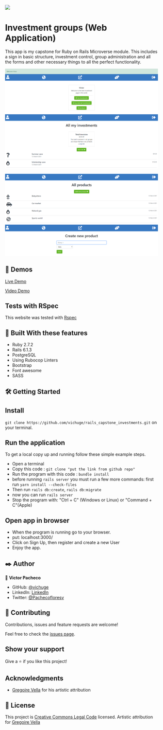 ![](https://img.shields.io/badge/Microverse-blueviolet)

# Investment groups (Web Application)

This app is my capstone for Ruby on Rails Microverse module. This includes a sign in basic structure, investment control, group administration and all the forms and other necessary things to all the perfect functionality.

![Profile page](./docs/Screenshot_11.png) ![Investments page](./docs/Screenshot_2.png)

![Groups page](./docs/Screenshot_4.png) ![Form page](./docs/Screenshot_5.png)

## 🔴 Demos

[Live Demo](https://vichuge-investments.herokuapp.com/)

[Video Demo](https://www.loom.com/share/ba17980a6cab489e9227fd1bde000ed6)

## Tests with RSpec 

This website was tested with [Rspec](https://en.wikipedia.org/wiki/RSpec)

## 🔧 Built With these features
- Ruby 2.7.2
- Rails 6.1.3
- PostgreSQL
- Using Rubocop Linters
- Bootstrap
- Font awesome
- SASS

## 🛠 Getting Started
## Install

```git clone https://github.com/vichuge/rails_capstone_investments.git``` on your terminal.

## Run the application
To get a local copy up and running follow these simple example steps.

- Open a terminal
- Copy this code : ```git clone "put the link from github repo"```
- Run the program with this code : ```bundle install```
- before running ```rails server``` you must run a few more commands: first run ```yarn install --check-files```
- Then run ```rails db:create```, ```rails db:migrate```
- now you can run ```rails server```
- Stop the program with: "Ctrl + C" (Windows or Linux) or "Command + C"(Apple)

## Open app in browser

- When the program is running go to your browser.
- put: localhost:3000/
- Click on Sign Up, then register and create a new User
- Enjoy the app.

## ✒️ Author

👤 **Victor Pacheco**

- GitHub: [@vichuge](https://github.com/vichuge)
- LinkedIn: [LinkedIn](https://www.linkedin.com/in/victor-pacheco-7946aab2/)
- Twitter: [@Pachecofloresv](https://twitter.com/Pachecofloresv)

## 🤝 Contributing
Contributions, issues and feature requests are welcome!

Feel free to check the [issues page](https://github.com/vichuge/rails_capstone_investments/issues).

## Show your support

Give a ⭐️ if you like this project!

## Acknowledgments

- [Gregoire Vella](https://www.behance.net/gregoirevella) for his artistic attribution

## 📝 License

This project is [Creative Commons Legal Code](https://github.com/vichuge/rails_capstone_investments/blob/main/LICENSE) licensed.
Artistic attribution for [Gregoire Vella](https://www.behance.net/gregoirevella)
